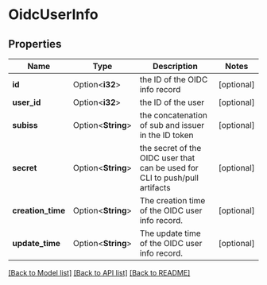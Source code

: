 # OidcUserInfo

## Properties

Name | Type | Description | Notes
------------ | ------------- | ------------- | -------------
**id** | Option<**i32**> | the ID of the OIDC info record | [optional]
**user_id** | Option<**i32**> | the ID of the user | [optional]
**subiss** | Option<**String**> | the concatenation of sub and issuer in the ID token | [optional]
**secret** | Option<**String**> | the secret of the OIDC user that can be used for CLI to push/pull artifacts | [optional]
**creation_time** | Option<**String**> | The creation time of the OIDC user info record. | [optional]
**update_time** | Option<**String**> | The update time of the OIDC user info record. | [optional]

[[Back to Model list]](../README.md#documentation-for-models) [[Back to API list]](../README.md#documentation-for-api-endpoints) [[Back to README]](../README.md)


